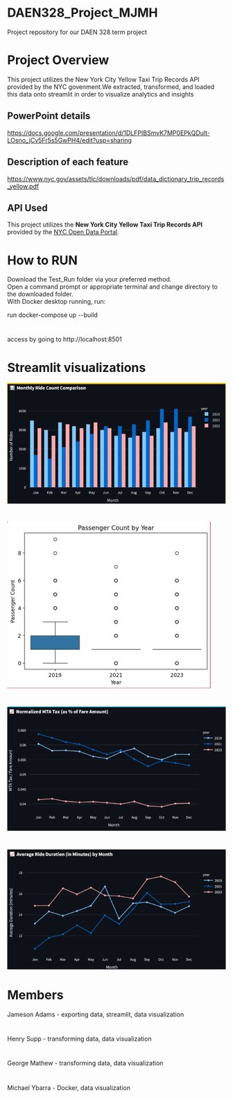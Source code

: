 # DAEN328_Project_MJMH
Project repository for our DAEN 328 term project

# Project Overview
This project utilizes the New York City Yellow Taxi Trip Records API provided by the NYC govenment.We extracted, transformed, and loaded this data onto streamlit in order to visualize analytics and insights

## PowerPoint details
  https://docs.google.com/presentation/d/1DLFPIBSmvK7MP0EPkQDult-LOsno_jCv5Fr5s5GwPH4/edit?usp=sharing

## Description of each feature
  https://www.nyc.gov/assets/tlc/downloads/pdf/data_dictionary_trip_records_yellow.pdf

## API Used
This project utilizes the **New York City Yellow Taxi Trip Records API** provided by the [NYC Open Data Portal](https://data.cityofnewyork.us/). 

# How to RUN

Download the Test_Run folder via your preferred method.  
Open a command prompt or appropriate terminal and change directory to the downloaded folder.  
With Docker desktop running, run:

run docker-compose up --build
# 
access by going to http://localhost:8501

# Streamlit visualizations
![Ride numbers per month](image.png)
#
![Passenger count per year](image-3.png)
#
![Tax rate over time](image-1.png)
#
![Ride duration per month](image-2.png)
  
# Members
Jameson Adams - exporting data, streamlit, data visualization
#
Henry Supp - transforming data, data visualization
#
George Mathew - transforming data, data visualization
#
Michael Ybarra - Docker, data visualization


